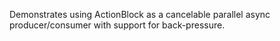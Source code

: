 Demonstrates using ActionBlock<T> as a cancelable parallel async producer/consumer with support for back-pressure.